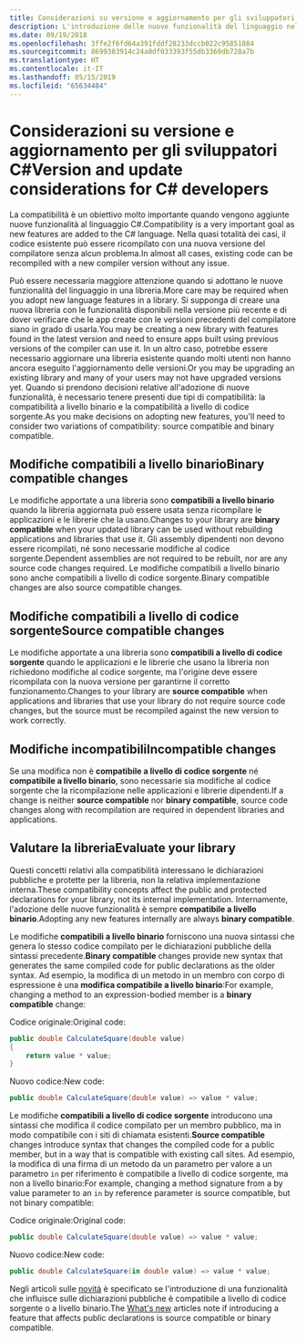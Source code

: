 ```yaml
---
title: Considerazioni su versione e aggiornamento per gli sviluppatori C#
description: L'introduzione delle nuove funzionalità del linguaggio nella libreria può influire sul codice che la usa.
ms.date: 09/19/2018
ms.openlocfilehash: 3ffe2f6fd64a391fddf28233dccb022c95851884
ms.sourcegitcommit: 8699383914c24a0df033393f55db3369db728a7b
ms.translationtype: HT
ms.contentlocale: it-IT
ms.lasthandoff: 05/15/2019
ms.locfileid: "65634484"
---
```

# <a name="version-and-update-considerations-for-c-developers"></a><span data-ttu-id="01dd9-103">Considerazioni su versione e aggiornamento per gli sviluppatori C#</span><span class="sxs-lookup"><span data-stu-id="01dd9-103">Version and update considerations for C# developers</span></span>

<span data-ttu-id="01dd9-104">La compatibilità è un obiettivo molto importante quando vengono aggiunte nuove funzionalità al linguaggio C#.</span><span class="sxs-lookup"><span data-stu-id="01dd9-104">Compatibility is a very important goal as new features are added to the C# language.</span></span> <span data-ttu-id="01dd9-105">Nella quasi totalità dei casi, il codice esistente può essere ricompilato con una nuova versione del compilatore senza alcun problema.</span><span class="sxs-lookup"><span data-stu-id="01dd9-105">In almost all cases, existing code can be recompiled with a new compiler version without any issue.</span></span>

<span data-ttu-id="01dd9-106">Può essere necessaria maggiore attenzione quando si adottano le nuove funzionalità del linguaggio in una libreria.</span><span class="sxs-lookup"><span data-stu-id="01dd9-106">More care may be required when you adopt new language features in a library.</span></span> <span data-ttu-id="01dd9-107">Si supponga di creare una nuova libreria con le funzionalità disponibili nella versione più recente e di dover verificare che le app create con le versioni precedenti del compilatore siano in grado di usarla.</span><span class="sxs-lookup"><span data-stu-id="01dd9-107">You may be creating a new library with features found in the latest version and need to ensure apps built using previous versions of the compiler can use it.</span></span> <span data-ttu-id="01dd9-108">In un altro caso, potrebbe essere necessario aggiornare una libreria esistente quando molti utenti non hanno ancora eseguito l'aggiornamento delle versioni.</span><span class="sxs-lookup"><span data-stu-id="01dd9-108">Or you may be upgrading an existing library and many of your users may not have upgraded versions yet.</span></span> <span data-ttu-id="01dd9-109">Quando si prendono decisioni relative all'adozione di nuove funzionalità, è necessario tenere presenti due tipi di compatibilità: la compatibilità a livello binario e la compatibilità a livello di codice sorgente.</span><span class="sxs-lookup"><span data-stu-id="01dd9-109">As you make decisions on adopting new features, you'll need to consider two variations of compatibility: source compatible and binary compatible.</span></span>

## <a name="binary-compatible-changes"></a><span data-ttu-id="01dd9-110">Modifiche compatibili a livello binario</span><span class="sxs-lookup"><span data-stu-id="01dd9-110">Binary compatible changes</span></span>

<span data-ttu-id="01dd9-111">Le modifiche apportate a una libreria sono **compatibili a livello binario** quando la libreria aggiornata può essere usata senza ricompilare le applicazioni e le librerie che la usano.</span><span class="sxs-lookup"><span data-stu-id="01dd9-111">Changes to your library are **binary compatible** when your updated library can be used without rebuilding applications and libraries that use it.</span></span> <span data-ttu-id="01dd9-112">Gli assembly dipendenti non devono essere ricompilati, né sono necessarie modifiche al codice sorgente.</span><span class="sxs-lookup"><span data-stu-id="01dd9-112">Dependent assemblies are not required to be rebuilt, nor are any source code changes required.</span></span> <span data-ttu-id="01dd9-113">Le modifiche compatibili a livello binario sono anche compatibili a livello di codice sorgente.</span><span class="sxs-lookup"><span data-stu-id="01dd9-113">Binary compatible changes are also source compatible changes.</span></span>

## <a name="source-compatible-changes"></a><span data-ttu-id="01dd9-114">Modifiche compatibili a livello di codice sorgente</span><span class="sxs-lookup"><span data-stu-id="01dd9-114">Source compatible changes</span></span>

<span data-ttu-id="01dd9-115">Le modifiche apportate a una libreria sono **compatibili a livello di codice sorgente** quando le applicazioni e le librerie che usano la libreria non richiedono modifiche al codice sorgente, ma l'origine deve essere ricompilata con la nuova versione per garantirne il corretto funzionamento.</span><span class="sxs-lookup"><span data-stu-id="01dd9-115">Changes to your library are **source compatible** when applications and libraries that use your library do not require source code changes, but the source must be recompiled against the new version to work correctly.</span></span>

## <a name="incompatible-changes"></a><span data-ttu-id="01dd9-116">Modifiche incompatibili</span><span class="sxs-lookup"><span data-stu-id="01dd9-116">Incompatible changes</span></span>

<span data-ttu-id="01dd9-117">Se una modifica non è **compatibile a livello di codice sorgente** né **compatibile a livello binario**, sono necessarie sia modifiche al codice sorgente che la ricompilazione nelle applicazioni e librerie dipendenti.</span><span class="sxs-lookup"><span data-stu-id="01dd9-117">If a change is neither **source compatible** nor **binary compatible**, source code changes along with recompilation are required in dependent libraries and applications.</span></span>

## <a name="evaluate-your-library"></a><span data-ttu-id="01dd9-118">Valutare la libreria</span><span class="sxs-lookup"><span data-stu-id="01dd9-118">Evaluate your library</span></span>

<span data-ttu-id="01dd9-119">Questi concetti relativi alla compatibilità interessano le dichiarazioni pubbliche e protette per la libreria, non la relativa implementazione interna.</span><span class="sxs-lookup"><span data-stu-id="01dd9-119">These compatibility concepts affect the public and protected declarations for your library, not its internal implementation.</span></span> <span data-ttu-id="01dd9-120">Internamente, l'adozione delle nuove funzionalità è sempre **compatibile a livello binario**.</span><span class="sxs-lookup"><span data-stu-id="01dd9-120">Adopting any new features internally are always **binary compatible**.</span></span>  

<span data-ttu-id="01dd9-121">Le modifiche **compatibili a livello binario**  forniscono una nuova sintassi che genera lo stesso codice compilato per le dichiarazioni pubbliche della sintassi precedente.</span><span class="sxs-lookup"><span data-stu-id="01dd9-121">**Binary compatible** changes provide new syntax that generates the same compiled code for public declarations as the older syntax.</span></span> <span data-ttu-id="01dd9-122">Ad esempio, la modifica di un metodo in un membro con corpo di espressione è una **modifica compatibile a livello binario**:</span><span class="sxs-lookup"><span data-stu-id="01dd9-122">For example, changing a method to an expression-bodied member is a **binary compatible** change:</span></span>

<span data-ttu-id="01dd9-123">Codice originale:</span><span class="sxs-lookup"><span data-stu-id="01dd9-123">Original code:</span></span>

```csharp
public double CalculateSquare(double value)
{
    return value * value;
}
```

<span data-ttu-id="01dd9-124">Nuovo codice:</span><span class="sxs-lookup"><span data-stu-id="01dd9-124">New code:</span></span>

```csharp
public double CalculateSquare(double value) => value * value;
```

<span data-ttu-id="01dd9-125">Le modifiche **compatibili a livello di codice sorgente** introducono una sintassi che modifica il codice compilato per un membro pubblico, ma in modo compatibile con i siti di chiamata esistenti.</span><span class="sxs-lookup"><span data-stu-id="01dd9-125">**Source compatible** changes introduce syntax that changes the compiled code for a public member, but in a way that is compatible with existing call sites.</span></span> <span data-ttu-id="01dd9-126">Ad esempio, la modifica di una firma di un metodo da un parametro per valore a un parametro `in` per riferimento è compatibile a livello di codice sorgente, ma non a livello binario:</span><span class="sxs-lookup"><span data-stu-id="01dd9-126">For example, changing a method signature from a by value parameter to an `in` by reference parameter is source compatible, but not binary compatible:</span></span>

<span data-ttu-id="01dd9-127">Codice originale:</span><span class="sxs-lookup"><span data-stu-id="01dd9-127">Original code:</span></span>

```csharp
public double CalculateSquare(double value) => value * value;
```

<span data-ttu-id="01dd9-128">Nuovo codice:</span><span class="sxs-lookup"><span data-stu-id="01dd9-128">New code:</span></span>

```csharp
public double CalculateSquare(in double value) => value * value;
```

<span data-ttu-id="01dd9-129">Negli articoli sulle [novità](index.md) è specificato se l'introduzione di una funzionalità che influisce sulle dichiarazioni pubbliche è compatibile a livello di codice sorgente o a livello binario.</span><span class="sxs-lookup"><span data-stu-id="01dd9-129">The [What's new](index.md) articles note if introducing a feature that affects public declarations is source compatible or binary compatible.</span></span>

